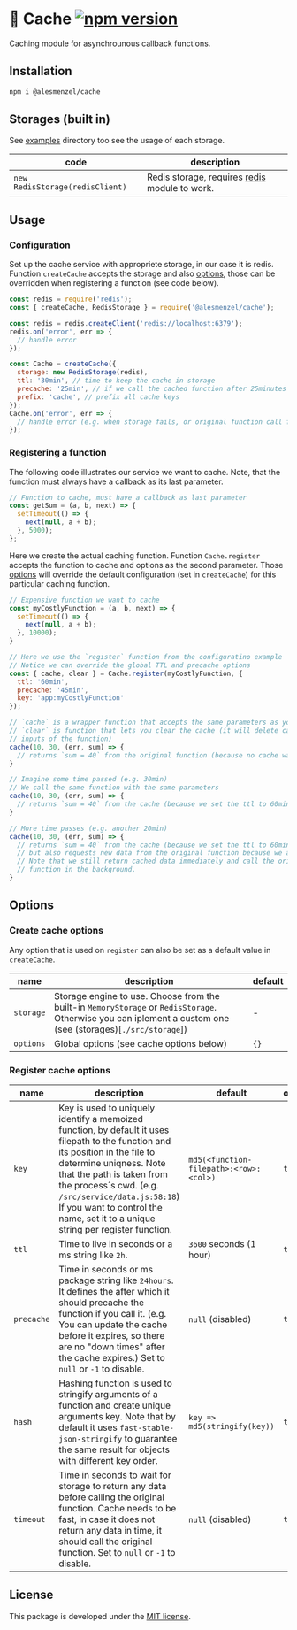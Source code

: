 # 🎲 Cache [![npm version](https://badge.fury.io/js/%40alesmenzel%2Fcache.svg)](https://badge.fury.io/js/%40alesmenzel%2Fcache)

Caching module for asynchrounous callback functions.

## Installation

```bash
npm i @alesmenzel/cache
```

## Storages (built in)

See [examples](./example) directory too see the usage of each storage.

| code                            | description                                                                          |
| ------------------------------- | ------------------------------------------------------------------------------------ |
| `new RedisStorage(redisClient)` | Redis storage, requires [redis](https://www.npmjs.com/package/redis) module to work. |

## Usage

### Configuration

Set up the cache service with appropriete storage, in our case it is redis. Function `createCache` accepts the storage and also [options](#options), those can be overridden when registering a function (see code below).

```js
const redis = require('redis');
const { createCache, RedisStorage } = require('@alesmenzel/cache');

const redis = redis.createClient('redis://localhost:6379');
redis.on('error', err => {
  // handle error
});

const Cache = createCache({
  storage: new RedisStorage(redis),
  ttl: '30min', // time to keep the cache in storage
  precache: '25min', // if we call the cached function after 25minutes and before the cache is expired (30min), it will seamlessly recache and update the ttl for another 30mins (when precaching, the data are returned from cache immediately and the original function is run in the background)
  prefix: 'cache', // prefix all cache keys
});
Cache.on('error', err => {
  // handle error (e.g. when storage fails, or original function call fails in precaching)
});
```

### Registering a function

The following code illustrates our service we want to cache. Note, that the function must
always have a callback as its last parameter.

```js
// Function to cache, must have a callback as last parameter
const getSum = (a, b, next) => {
  setTimeout(() => {
    next(null, a + b);
  }, 5000);
};
```

Here we create the actual caching function. Function `Cache.register` accepts the function to cache and options as the second parameter. Those [options](#options) will override the default configuration (set in `createCache`) for this particular caching function.

```js
// Expensive function we want to cache
const myCostlyFunction = (a, b, next) => {
  setTimeout(() => {
    next(null, a + b);
  }, 10000);
}

// Here we use the `register` function from the configuratino example
// Notice we can override the global TTL and precache options
const { cache, clear } = Cache.register(myCostlyFunction, {
  ttl: '60min',
  precache: '45min',
  key: 'app:myCostlyFunction'
});

// `cache` is a wrapper function that accepts the same parameters as your original function
// `clear` is function that lets you clear the cache (it will delete cache for all
// inputs of the function)
cache(10, 30, (err, sum) => {
  // returns `sum = 40` from the original function (because no cache was found)
}

// Imagine some time passed (e.g. 30min)
// We call the same function with the same parameters
cache(10, 30, (err, sum) => {
  // returns `sum = 40` from the cache (because we set the ttl to 60min)
}

// More time passes (e.g. another 20min)
cache(10, 30, (err, sum) => {
  // returns `sum = 40` from the cache (because we set the ttl to 60min)
  // but also requests new data from the original function because we are in precache phase
  // Note that we still return cached data immediately and call the original
  // function in the background.
}
```

## Options

### Create cache options

Any option that is used on `register` can also be set as a default value in `createCache`.

| name      | description                                                                                                                                                  | default |
| --------- | ------------------------------------------------------------------------------------------------------------------------------------------------------------ | ------- |
| `storage` | Storage engine to use. Choose from the built-in `MemoryStorage` or `RedisStorage`. Otherwise you can iplement a custom one (see (storages)[`./src/storage`]) | -       |
| `options` | Global options (see cache options below)                                                                                                                     | `{}`    |

### Register cache options

| name       | description                                                                                                                                                                                                                                                                                                                     | default                                | overridable |
| ---------- | ------------------------------------------------------------------------------------------------------------------------------------------------------------------------------------------------------------------------------------------------------------------------------------------------------------------------------- | -------------------------------------- | ----------- |
| `key`      | Key is used to uniquely identify a memoized function, by default it uses filepath to the function and its position in the file to determine uniqness. Note that the path is taken from the process´s cwd. (e.g. `/src/service/data.js:58:18`) If you want to control the name, set it to a unique string per register function. | `md5(<function-filepath>:<row>:<col>)` | `true`      |
| `ttl`      | Time to live in seconds or a ms string like `2h`.                                                                                                                                                                                                                                                                               | `3600` seconds (1 hour)                | `true`      |
| `precache` | Time in seconds or ms package string like `24hours`. It defines the after which it should precache the function if you call it. (e.g. You can update the cache before it expires, so there are no "down times" after the cache expires.) Set to `null` or `-1` to disable.                                                      | `null` (disabled)                      | `true`      |
| `hash`     | Hashing function is used to stringify arguments of a function and create unique arguments key. Note that by default it uses `fast-stable-json-stringify` to guarantee the same result for objects with different key order.                                                                                                     | `key => md5(stringify(key))`           | `true`      |
| `timeout`  | Time in seconds to wait for storage to return any data before calling the original function. Cache needs to be fast, in case it does not return any data in time, it should call the original function. Set to `null` or `-1` to disable.                                                                                       | `null` (disabled)                      | `true`      |

## License

This package is developed under the [MIT license]('./LICENSE').
